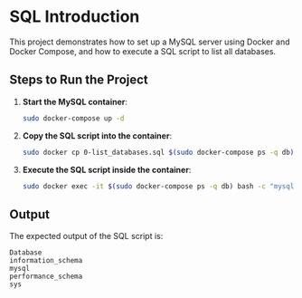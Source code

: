 # SQL Introduction

This project demonstrates how to set up a MySQL server using Docker and Docker Compose, and how to execute a SQL script to list all databases.

## Steps to Run the Project

1. **Start the MySQL container**:
    ```sh
    sudo docker-compose up -d
    ```

2. **Copy the SQL script into the container**:
    ```sh
    sudo docker cp 0-list_databases.sql $(sudo docker-compose ps -q db):/0-list_databases.sql
    ```

3. **Execute the SQL script inside the container**:
    ```sh
    sudo docker exec -it $(sudo docker-compose ps -q db) bash -c "mysql -uroot -proot < /0-list_databases.sql"
    ```

## Output

The expected output of the SQL script is:
```plaintext
Database
information_schema
mysql
performance_schema
sys
